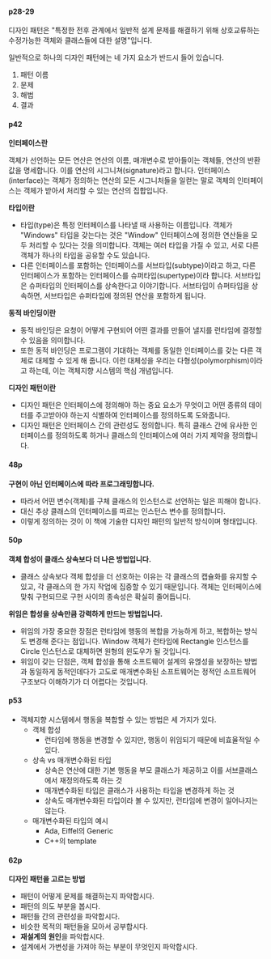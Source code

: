 

#### p28-29

디자인 패턴은 "특정한 전후 관계에서 일반적 설계 문제를 해결하기 위해 상호교류하는 수정가능한 객체와 클래스들에 대한 설명"입니다.

일반적으로 하나의 디자인 패턴에는 네 가지 요소가 반드시 들어 있습니다. 

1. 패턴 이름
2. 문제
3. 해법
4. 결과

#### p42

**인터페이스란**

객체가 선언하는 모든 연산은 연산의 이름, 매개변수로 받아들이는 객체들, 연산의 반환 값을 명세합니다. 이를 연산의 시그니쳐(signature)라고 합니다. 인터페이스(interface)는 객체가 정의하는 연산의 모든 시그니처들을 일컫는 말로 객체의 인터페이스는 객체가 받아서 처리할 수 있는 연산의 집합입니다.

**타입이란**

- 타입(type)은 특정 인터페이스를 나타낼 때 사용하는 이름입니다. 객체가 "Windows" 타입을 갖는다는 것은 "Window" 인터페이스에 정의한 연산들을 모두 처리할 수 있다는 것을 의미합니다. 객체는 여러 타입을 가질 수 있고, 서로 다른 객체가 하나의 타입을 공유할 수도 있습니다.
- 다른 인터페이스를 포함하는 인터페이스를 서브타입(subtype)이라고 하고, 다른 인터페이스가 포함하는 인터페이스를 슈퍼타입(supertype)이라 합니다. 서브타입은 슈퍼타입의 인터페이스를 상속한다고 이야기합니다. 서브타입이 슈퍼타입을 상속하면, 서브타입은 슈퍼타입에 정의된 연산을 포함하게 됩니다.

**동적 바인딩이란**

- 동적 바인딩은 요청이 어떻게 구현되어 어떤 결과를 만들어 낼지를 런타임에 결정할 수 있음을 의미합니다.
- 또한 동적 바인딩은 프로그램이 기대하는 객체를 동일한 인터페이스를 갖는 다른 객체로 대체할 수 있게 해 줍니다. 이런 대체성을 우리는 다형성(polymorphism)이라고 하는데, 이는 객체지향 시스템의 핵심 개념입니다.

**디자인 패턴이란**

- 디자인 패턴은 인터페이스에 정의해야 하는 중요 요소가 무엇이고 어떤 종류의 데이터를 주고받아야 하는지 식별하여 인터페이스를 정의하도록 도와줍니다.
- 디자인 패턴은 인터페이스 간의 관련성도 정의합니다. 특히 클래스 간에 유사한 인터페이스를 정의하도록 하거나 클래스의 인터페이스에 여러 가지 제약을 정의합니다.

#### 48p

**구현이 아닌 인터페이스에 따라 프로그래밍합니다.**
- 따라서 어떤 변수(객체)를 구체 클래스의 인스턴스로 선언하는 일은 피해야 합니다.
- 대신 추상 클래스의 인터페이스를 따르는 인스턴스 변수를 정의합니다.
- 이렇게 정의하는 것이 이 책에 기술한 디자인 패턴의 일반적 방식이며 형태입니다.


#### 50p
**객체 합성이 클래스 상속보다 더 나은 방법입니다.**
- 클래스 상속보다 객체 합성을 더 선호하는 이유는 각 클래스의 캡슐화를 유지할 수 있고, 각 클래스의 한 가지 작업에 집중할 수 있기 때문입니다. 객체는 인터페이스에 맞춰 구현되므로 구현 사이의 종속성은 확실히 줄어듭니다.

**위임은 합성을 상속만큼 강력하게 만드는 방법입니다.**
- 위임의 가장 중요한 장점은 런타임에 행동의 복합을 가능하게 하고, 복합하는 방식도 변경해 준다는 점입니다. Window 객체가 런타임에 Rectangle 인스턴스를 Circle 인스턴스로 대체하면 원형의 윈도우가 될 것입니다.
- 위임이 갖는 단점은, 객체 합성을 통해 소프트웨어 설계의 유엲성을 보장하는 방법과 동일하게 동적인데다가 고도로 매개변수화된 소프트웨어는 정적인 소프트웨어 구조보다 이해하기가 더 어렵다는 것입니다.


#### p53
- 객체지향 시스템에서 행동을 복합할 수 있는 방법은 세 가지가 있다.
  - 객체 합성
    - 런타임에 행동을 변경할 수 있지만, 행동이 위임되기 때문에 비효율적일 수 있다.
  - 상속 vs 매개변수화된 타입
    - 상속은 연산에 대한 기본 행동을 부모 클래스가 제공하고 이를 서브클래스에서 재정의하도록 하는 것
    - 매개변수화된 타입은 클래스가 사용하는 타입을 변경하게 하는 것
    - 상속도 매개변수화된 타입이라 볼 수 있지만, 런타임에 변경이 일어나지는 않는다.
  - 매개변수화된 타입의 예시
    - Ada, Eiffel의 Generic
    - C++의 template

#### 62p
**디자인 패턴을 고르는 방법**
- 패턴이 어떻게 문제를 해결하는지 파악합시다.
- 패턴의 의도 부분을 봅시다.
- 패턴들 간의 관련성을 파악합시다.
- 비슷한 목적의 패턴들을 모아서 공부합시다.
- **재설계의 원인**을 파악합시다.
- 설계에서 가변성을 가져야 하는 부분이 무엇인지 파악합시다.